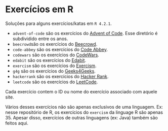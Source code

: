 # Exercícios em R

Soluções para alguns exercícios/katas em `R 4.2.1`.

* `advent-of-code` são os exercícios do [Advent of Code](https://adventofcode.com/). Esse diretório é subdividido entre os anos.
* `beecrowd`são os exercícios do [Beecrowd](https://www.beecrowd.com.br/judge/en/categories).
* `code-abbey` são os exercícios do [Code Abbey](https://www.codeabbey.com/index/task_list?sort=id1).
* `codewars` são os exercícios do [CodeWars](https://www.codewars.com/kata/latest/?q=&beta=false).
* `edabit` são os exercícios do [Edabit](https://edabit.com).
* `exercism` são os exercícios do [Exercism](https://exercism.org/tracks/r).
* `g4g` são os exercícios do [Geeks4Geeks](https://practice.geeksforgeeks.org/explore?page=1&sortBy=submissions).
* `hackerrank` são os exercícios do [Hacker Rank](https://www.hackerrank.com/dashboard).
* `leetcode` são os exercícios do [LeetCode](https://leetcode.com/problemset/all/?page=1).

Cada exercício contem o ID ou nome do exercício associado com aquele site.

Vários desses exercícios não são apenas exclusivos de uma linguagem. Ex: nesse repositório de R, os exercícios do `exercism` da linguage R são apenas 35. Apesar disso, exercícios de outras linguagens (ex: Java) também são feitos aqui.
